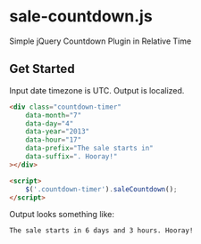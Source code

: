 # sale-countdown.js

Simple jQuery Countdown Plugin in Relative Time

## Get Started
Input date timezone is UTC. Output is localized.

```html
<div class="countdown-timer"
	data-month="7"
	data-day="4"
	data-year="2013"
	data-hour="17"
	data-prefix="The sale starts in"
	data-suffix=". Hooray!"
></div>

<script>
	$('.countdown-timer').saleCountdown();
</script>
```

Output looks something like:

```
The sale starts in 6 days and 3 hours. Hooray!
```